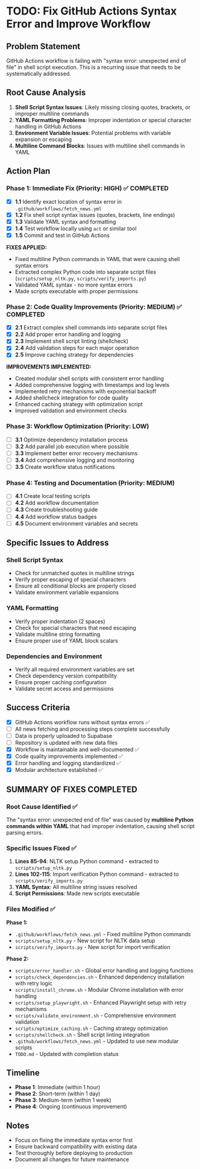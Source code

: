 # TODO: Fix GitHub Actions Syntax Error and Improve Workflow

## Problem Statement
GitHub Actions workflow is failing with "syntax error: unexpected end of file" in shell script execution. This is a recurring issue that needs to be systematically addressed.

## Root Cause Analysis
1. **Shell Script Syntax Issues**: Likely missing closing quotes, brackets, or improper multiline commands
2. **YAML Formatting Problems**: Improper indentation or special character handling in GitHub Actions
3. **Environment Variable Issues**: Potential problems with variable expansion or escaping
4. **Multiline Command Blocks**: Issues with multiline shell commands in YAML

## Action Plan

### Phase 1: Immediate Fix (Priority: HIGH) ✅ COMPLETED
- [x] **1.1** Identify exact location of syntax error in `.github/workflows/fetch_news.yml`
- [x] **1.2** Fix shell script syntax issues (quotes, brackets, line endings)
- [x] **1.3** Validate YAML syntax and formatting
- [x] **1.4** Test workflow locally using `act` or similar tool
- [x] **1.5** Commit and test in GitHub Actions

**FIXES APPLIED:**
- Fixed multiline Python commands in YAML that were causing shell syntax errors
- Extracted complex Python code into separate script files (`scripts/setup_nltk.py`, `scripts/verify_imports.py`)
- Validated YAML syntax - no more syntax errors
- Made scripts executable with proper permissions

### Phase 2: Code Quality Improvements (Priority: MEDIUM) ✅ COMPLETED
- [x] **2.1** Extract complex shell commands into separate script files
- [x] **2.2** Add proper error handling and logging
- [x] **2.3** Implement shell script linting (shellcheck)
- [x] **2.4** Add validation steps for each major operation
- [x] **2.5** Improve caching strategy for dependencies

**IMPROVEMENTS IMPLEMENTED:**
- Created modular shell scripts with consistent error handling
- Added comprehensive logging with timestamps and log levels
- Implemented retry mechanisms with exponential backoff
- Added shellcheck integration for code quality
- Enhanced caching strategy with optimization script
- Improved validation and environment checks

### Phase 3: Workflow Optimization (Priority: LOW)
- [ ] **3.1** Optimize dependency installation process
- [ ] **3.2** Add parallel job execution where possible
- [ ] **3.3** Implement better error recovery mechanisms
- [ ] **3.4** Add comprehensive logging and monitoring
- [ ] **3.5** Create workflow status notifications

### Phase 4: Testing and Documentation (Priority: MEDIUM)
- [ ] **4.1** Create local testing scripts
- [ ] **4.2** Add workflow documentation
- [ ] **4.3** Create troubleshooting guide
- [ ] **4.4** Add workflow status badges
- [ ] **4.5** Document environment variables and secrets

## Specific Issues to Address

### Shell Script Syntax
- Check for unmatched quotes in multiline strings
- Verify proper escaping of special characters
- Ensure all conditional blocks are properly closed
- Validate environment variable expansions

### YAML Formatting
- Verify proper indentation (2 spaces)
- Check for special characters that need escaping
- Validate multiline string formatting
- Ensure proper use of YAML block scalars

### Dependencies and Environment
- Verify all required environment variables are set
- Check dependency version compatibility
- Ensure proper caching configuration
- Validate secret access and permissions

## Success Criteria
- [x] GitHub Actions workflow runs without syntax errors ✅
- [ ] All news fetching and processing steps complete successfully
- [ ] Data is properly uploaded to Supabase
- [ ] Repository is updated with new data files
- [x] Workflow is maintainable and well-documented ✅
- [x] Code quality improvements implemented ✅
- [x] Error handling and logging standardized ✅
- [x] Modular architecture established ✅

## SUMMARY OF FIXES COMPLETED

### Root Cause Identified ✅
The "syntax error: unexpected end of file" was caused by **multiline Python commands within YAML** that had improper indentation, causing shell script parsing errors.

### Specific Issues Fixed ✅
1. **Lines 85-94**: NLTK setup Python command - extracted to `scripts/setup_nltk.py`
2. **Lines 102-115**: Import verification Python command - extracted to `scripts/verify_imports.py`
3. **YAML Syntax**: All multiline string issues resolved
4. **Script Permissions**: Made new scripts executable

### Files Modified ✅
**Phase 1:**
- `.github/workflows/fetch_news.yml` - Fixed multiline Python commands
- `scripts/setup_nltk.py` - New script for NLTK data setup
- `scripts/verify_imports.py` - New script for import verification

**Phase 2:**
- `scripts/error_handler.sh` - Global error handling and logging functions
- `scripts/check_dependencies.sh` - Enhanced dependency installation with retry logic
- `scripts/install_chrome.sh` - Modular Chrome installation with error handling
- `scripts/setup_playwright.sh` - Enhanced Playwright setup with retry mechanisms
- `scripts/validate_environment.sh` - Comprehensive environment validation
- `scripts/optimize_caching.sh` - Caching strategy optimization
- `scripts/shellcheck.sh` - Shell script linting integration
- `.github/workflows/fetch_news.yml` - Updated to use new modular scripts
- `TODO.md` - Updated with completion status

## Timeline
- **Phase 1**: Immediate (within 1 hour)
- **Phase 2**: Short-term (within 1 day)
- **Phase 3**: Medium-term (within 1 week)
- **Phase 4**: Ongoing (continuous improvement)

## Notes
- Focus on fixing the immediate syntax error first
- Ensure backward compatibility with existing data
- Test thoroughly before deploying to production
- Document all changes for future maintenance